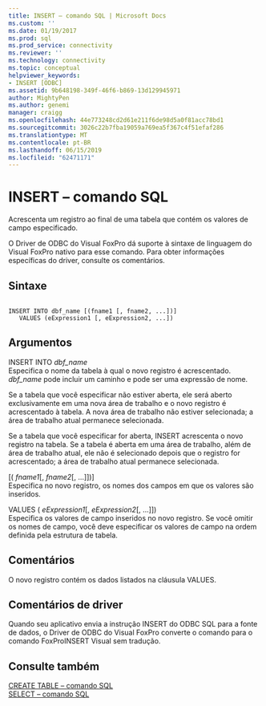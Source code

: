 ```yaml
---
title: INSERT – comando SQL | Microsoft Docs
ms.custom: ''
ms.date: 01/19/2017
ms.prod: sql
ms.prod_service: connectivity
ms.reviewer: ''
ms.technology: connectivity
ms.topic: conceptual
helpviewer_keywords:
- INSERT [ODBC]
ms.assetid: 9b648198-349f-46f6-b869-13d129945971
author: MightyPen
ms.author: genemi
manager: craigg
ms.openlocfilehash: 44e773248cd2d61e211f6de98d5a0f81acc78bd1
ms.sourcegitcommit: 3026c22b7fba19059a769ea5f367c4f51efaf286
ms.translationtype: MT
ms.contentlocale: pt-BR
ms.lasthandoff: 06/15/2019
ms.locfileid: "62471171"
---
```

# <a name="insert---sql-command"></a>INSERT – comando SQL
Acrescenta um registro ao final de uma tabela que contém os valores de campo especificado.  
  
 O Driver de ODBC do Visual FoxPro dá suporte à sintaxe de linguagem do Visual FoxPro nativo para esse comando. Para obter informações específicas do driver, consulte os comentários.  
  
## <a name="syntax"></a>Sintaxe  
  
```  
  
INSERT INTO dbf_name [(fname1 [, fname2, ...])]  
   VALUES (eExpression1 [, eExpression2, ...])  
```  
  
## <a name="arguments"></a>Argumentos  
 INSERT INTO *dbf_name*  
 Especifica o nome da tabela à qual o novo registro é acrescentado. *dbf_name* pode incluir um caminho e pode ser uma expressão de nome.  
  
 Se a tabela que você especificar não estiver aberta, ele será aberto exclusivamente em uma nova área de trabalho e o novo registro é acrescentado à tabela. A nova área de trabalho não estiver selecionada; a área de trabalho atual permanece selecionada.  
  
 Se a tabela que você especificar for aberta, INSERT acrescenta o novo registro na tabela. Se a tabela é aberta em uma área de trabalho, além de área de trabalho atual, ele não é selecionado depois que o registro for acrescentado; a área de trabalho atual permanece selecionada.  
  
 [( *fname1*[, *fname2*[, ...]])]  
 Especifica no novo registro, os nomes dos campos em que os valores são inseridos.  
  
 VALUES ( *eExpression1*[, *eExpression2*[, ...]])  
 Especifica os valores de campo inseridos no novo registro. Se você omitir os nomes de campo, você deve especificar os valores de campo na ordem definida pela estrutura de tabela.  
  
## <a name="remarks"></a>Comentários  
 O novo registro contém os dados listados na cláusula VALUES.  
  
## <a name="driver-remarks"></a>Comentários de driver  
 Quando seu aplicativo envia a instrução INSERT do ODBC SQL para a fonte de dados, o Driver de ODBC do Visual FoxPro converte o comando para o comando FoxProINSERT Visual sem tradução.  
  
## <a name="see-also"></a>Consulte também  
 [CREATE TABLE – comando SQL](../../odbc/microsoft/create-table-sql-command.md)   
 [SELECT – comando SQL](../../odbc/microsoft/select-sql-command.md)
